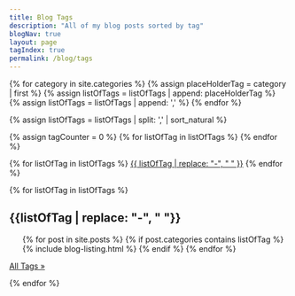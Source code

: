 ```yaml
---
title: Blog Tags
description: "All of my blog posts sorted by tag"
blogNav: true
layout: page
tagIndex: true
permalink: /blog/tags
---
```


{% for category in site.categories %}
  {% assign placeHolderTag = category | first %}
  {% assign listOfTags = listOfTags | append: placeHolderTag %}
  {% assign listOfTags = listOfTags | append: ',' %}
{% endfor %}

{% assign listOfTags = listOfTags | split: ',' | sort_natural %}

{% assign tagCounter = 0 %}
{% for listOfTag in listOfTags %}
{% endfor %}
<section class="tag-lists">
<p class="tag-nav">
{% for listOfTag in listOfTags %}
<span><a href="#{{listOfTag}}">{{ listOfTag | replace: "-", "&nbsp;" }}</a></span>
{% endfor %}
</p>
</section>
{% for listOfTag in listOfTags %}
<section id='{{listOfTag}}' class="tag-lists">
<h2>{{listOfTag | replace: "-", " "}}</h2>
<ul>
{% for post in site.posts %}
{% if post.categories contains listOfTag %}
{% include blog-listing.html %}
{% endif %}
{% endfor %}
</ul>
<p><a href="#" title="All Tags" class="tag-nav">All Tags »</a></p>
</section>
{% endfor %}